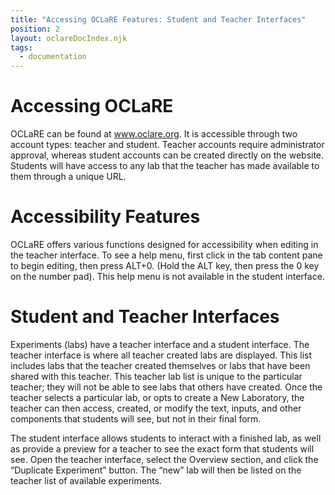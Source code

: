 ```yaml
---
title: "Accessing OCLaRE Features: Student and Teacher Interfaces"
position: 2
layout: oclareDocIndex.njk
tags:
  - documentation
---
```

# Accessing OCLaRE

OCLaRE can be found at www.oclare.org. It is accessible through two account types: teacher and student. Teacher accounts require administrator approval, whereas student accounts can be created directly on the website. Students will have access to any lab that the teacher has made available to them through a unique URL.

# Accessibility Features

OCLaRE offers various functions designed for accessibility when editing in the teacher interface. To see a help menu, first click in the tab content pane to begin editing, then press ALT+0. (Hold the ALT key, then press the 0 key on the number pad). This help menu is not available in the student interface.

#  Student and Teacher Interfaces

Experiments (labs) have a teacher interface and a student interface. The teacher interface is where all teacher created labs are displayed. This list includes labs that the teacher created themselves or labs that have been shared with this teacher. This teacher lab list is unique to the particular teacher; they will not be able to see labs that others have created. Once the teacher selects a particular lab, or opts to create a New Laboratory, the teacher can then access, created, or modify the text, inputs, and other components that students will see, but not in their final form.

The student interface allows students to interact with a finished lab, as well as provide a preview for a teacher to see the exact form that students will see. Open the teacher interface, select the Overview section, and click the “Duplicate Experiment” button. The “new” lab will then be listed on the teacher list of available experiments.